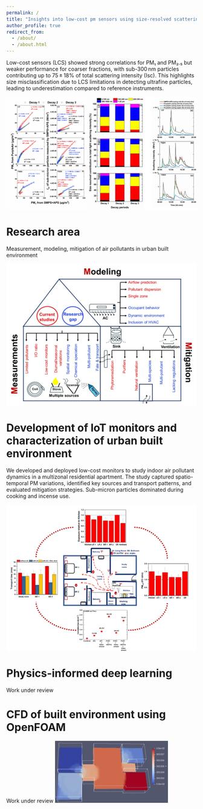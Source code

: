 ```yaml
---
permalink: /
title: "Insights into low-cost pm sensors using size-resolved scattering intensity"
author_profile: true
redirect_from: 
  - /about/
  - /about.html
---
```


Low-cost sensors (LCS) showed strong correlations for PM₁ and PM₂.₅ but weaker performance for coarser fractions, with sub-300 nm particles contributing up to 75 ± 18% of total scattering intensity (Isc). This highlights size misclassification due to LCS limitations in detecting ultrafine particles, leading to underestimation compared to reference instruments.

![Scattering](/images/scattering.jpg)

Research area
======
Measurement, modeling, mitigation of air pollutants in urban built environment

![Combined](/images/combined.jpg)

Development of IoT monitors and characterization of urban built environment
======
We developed and deployed low-cost monitors to study indoor air pollutant dynamics in a multizonal residential apartment. The study captured spatio-temporal PM variations, identified key sources and transport patterns, and evaluated mitigation strategies. Sub-micron particles dominated during cooking and incense use.

![Characterization](/images/charac.jpg)

Physics-informed deep learning
======
Work under review

CFD of built environment using OpenFOAM
======
Work under review
![CFD](/images/cfd.jpg)

